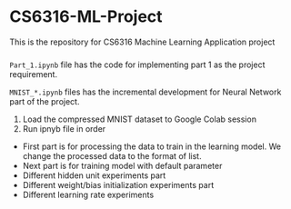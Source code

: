 # CS6316-ML-Project
This is the repository for CS6316 Machine Learning Application project

###
```Part_1.ipynb``` file has the code for implementing part 1 as the project requirement.

```MNIST_*.ipynb``` files has the incremental development for Neural Network part of the project.

1. Load the compressed MNIST dataset to Google Colab session
2. Run ipnyb file in order

- First part is for processing the data to train in the learning model. We change the processed data to the format of list.
- Next part is for training model with default parameter
- Different hidden unit experiments part
- Different weight/bias initialization experiments part
- Different learning rate experiments
